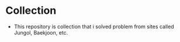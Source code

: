 # Collection

- This repository is collection that i solved problem from sites called Jungol, Baekjoon, etc.
